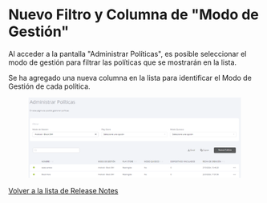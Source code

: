 # Nuevo Filtro y Columna de "Modo de Gestión"

Al acceder a la pantalla "Administrar Políticas", es posible seleccionar el modo de gestión para filtrar las políticas que se mostrarán en la lista.&#x20;

Se ha agregado una nueva columna en la lista para identificar el Modo de Gestión de cada política.

<figure><img src="../../../.gitbook/assets/image (72).png" alt=""><figcaption></figcaption></figure>

[Volver a la lista de Release Notes](./)&#x20;
